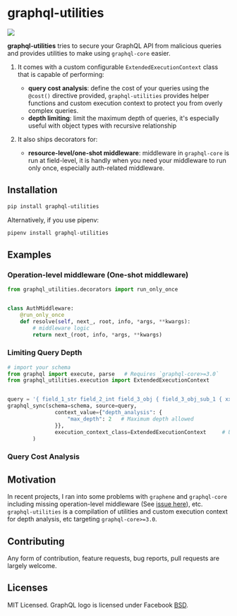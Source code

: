 # graphql-utilities

![](https://github.com/melvinkcx/graphql-utilities/workflows/tests/badge.svg)

**graphql-utilities** tries to secure your GraphQL API from malicious queries and provides utilities to make using `graphql-core` easier.

1. It comes with a custom configurable `ExtendedExecutionContext` class that is capable of performing:

   * **query cost analysis**: define the cost of your queries using the `@cost()` directive provided, `graphql-utilities` provides helper functions and custom execution context to protect you from overly complex queries.
   * **depth limiting**: limit the maximum depth of queries, it's especially useful with object types with recursive relationship

2. It also ships decorators for:

   * **resource-level/one-shot middleware**: middleware in `graphql-core` is run at field-level, it is handly when you need your middleware to run only once, especially auth-related middleware.

## Installation

```sh
pip install graphql-utilities
```

Alternatively, if you use pipenv:

```sh
pipenv install graphql-utilities
```

## Examples

### Operation-level middleware (One-shot middleware)

```python
from graphql_utilities.decorators import run_only_once


class AuthMiddleware:
    @run_only_once
    def resolve(self, next_, root, info, *args, **kwargs):
        # middleware logic
        return next_(root, info, *args, **kwargs)   
```

### Limiting Query Depth

```python
# import your schema
from graphql import execute, parse   # Requires `graphql-core>=3.0`
from graphql_utilities.execution import ExtendedExecutionContext


query = '{ field_1_str field_2_int field_3_obj { field_3_obj_sub_1 { xxx } } }'
graphql_sync(schema=schema, source=query,
               context_value={"depth_analysis": {
                   "max_depth": 2   # Maximum depth allowed
               }},
               execution_context_class=ExtendedExecutionContext     # Use the `ExtendedExecutionContext` provided in `graphql-utilities`
        )
```

### Query Cost Analysis


## Motivation

In recent projects, I ran into some problems with `graphene` and `graphql-core` including missing operation-level middleware (See [issue here](https://github.com/graphql-python/graphene/issues/1117)), etc. 
`graphql-utilities` is a compilation of utilities and custom execution context for depth analysis, etc targeting `graphql-core>=3.0`.

## Contributing

Any form of contribution, feature requests, bug reports, pull requests are largely welcome.  

## Licenses

MIT Licensed. GraphQL logo is licensed under Facebook [BSD](http://opensource.org/licenses/bsd-license.php).